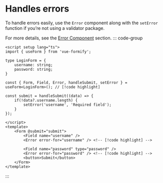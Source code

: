 # Handles errors
To handle errors easily, use the `Error` component along with the `setError` function if you’re not using a validator package.

For more details, see the [Error Component](/docs/components/error/) section.
::: code-group
```vue {12-14}
<script setup lang="ts">
import { useForm } from 'vue-formify';

type LoginForm = {
	username: string;
	password: string;
}

const { Form, Field, Error, handleSubmit, setError } = useForm<LoginForm>(); // [!code highlight]

const submit = handleSubmit((data) => {
	if(!data?.username.length) {
		setError('username', 'Required field');
	}
});

</script>
<template>
	<Form @submit="submit">
		<Field name="username" />
		<Error error-for="username" /> <!-- [!code highlight] -->

		<Field name="password" type="password" />
		<Error error-for="password" /> <!-- [!code highlight] -->
		<button>Submit</button>
	</Form>
</template>
```
:::
